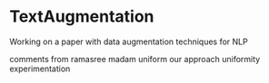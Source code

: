 # TextAugmentation
Working on a paper with data augmentation techniques for NLP


comments from ramasree madam
uniform
our approach
uniformity
experimentation
